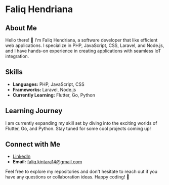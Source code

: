 # Faliq Hendriana

## About Me
Hello there! 👋 I'm Faliq Hendriana, a software developer that like efficient web applications. I specialize in PHP, JavaScript, CSS, Laravel, and Node.js, and I have hands-on experience in creating applications with seamless IoT integration.

## Skills
- **Languages:** PHP, JavaScript, CSS
- **Frameworks:** Laravel, Node.js
- **Currently Learning:** Flutter, Go, Python

## Learning Journey
I am currently expanding my skill set by diving into the exciting worlds of Flutter, Go, and Python. Stay tuned for some cool projects coming up!

## Connect with Me
- [LinkedIn](https://www.linkedin.com/in/faliq-k-hendriana-51650120b/)
- **Email:** [faliq.kintara14@gmail.com](mailto:faliq.kintara14@gmail.com)

Feel free to explore my repositories and don't hesitate to reach out if you have any questions or collaboration ideas. Happy coding! 🚀
